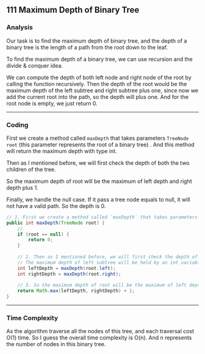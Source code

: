 ## 111 Maximum Depth of Binary Tree

### Analysis

Our task is to find the maximum depth of binary tree, and the depth of a binary tree is the length of a path from the root down to the leaf. 

To find the maximum depth of a binary tree, we can use recursion and the divide & conquer idea. 

We can compute the depth of both left node and right node of the root by calling the function recursively. Then the depth of the root would be the maximum depth of the left subtree and right subtree plus one, since now we add the current root into the path, so the depth will plus one. And for the root node is empty, we just return 0.



------

### Coding

First we create a method called `maxDepth` that takes parameters `TreeNode root` (this parameter represents the root of a binary tree) . And this method will return the maximum depth with type int.

Then as I mentioned before, we will first check the depth of both the two children of the tree. 

So the maximum depth of root will be the maximum of left depth and right depth plus 1.

Finally, we handle the null case. If it pass a tree node equals to null, it will not have a valid path. So the depth is 0.

```java
// 1. First we create a method called `maxDepth` that takes parameters `TreeNode root` (this parameter represents the root of a binary tree) . And this method will return the maximum depth with type int.
public int maxDepth(TreeNode root) {
    // 
    if (root == null) {
        return 0;
    }
    
    // 2. Then as I mentioned before, we will first check the depth of both the two children of the tree. It's here the recusion comes in. We call the method itself and pass a parameter root's left subtree and root's right subtree. 
    // The maximum depth of left subtree will be held by an int variable called leftDepth
	int leftDepth = maxDepth(root.left);
	int rightDepth = maxDepth(root.right);
    
    // 3. So the maximum depth of root will be the maximum of left depth and right depth plus 1, as now we add root into our path.
    return Math.max(leftDepth, rightDepth) + 1;
}
```



--------

### Time Complexity

As the algorithm traverse all the nodes of this tree, and each traversal cost O(1) time. So I guess the overall time complexity is O(n). And n represents the number of nodes in this binary tree.